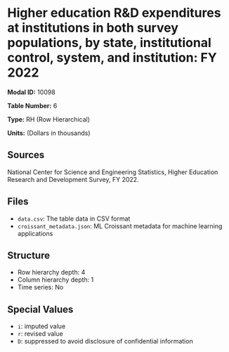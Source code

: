 # Higher education R&D expenditures at institutions in both survey populations, by state, institutional control, system, and institution: FY 2022

**Modal ID:** 10098

**Table Number:** 6

**Type:** RH (Row Hierarchical)

**Units:** (Dollars in thousands)

## Sources

National Center for Science and Engineering Statistics, Higher Education Research and Development Survey, FY 2022.

## Files

- `data.csv`: The table data in CSV format
- `croissant_metadata.json`: ML Croissant metadata for machine learning applications

## Structure

- Row hierarchy depth: 4
- Column hierarchy depth: 1
- Time series: No

## Special Values

- `i`: imputed value
- `r`: revised value
- `D`: suppressed to avoid disclosure of confidential information
